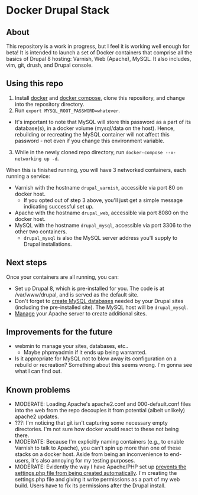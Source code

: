 # Docker Drupal Stack

## About
This repository is a work in progress, but I feel it is working well enough for beta! It is intended to launch a set of Docker containers that comprise all the basics of Drupal 8 hosting: Varnish, Web (Apache), MySQL. It also includes, vim, git, drush, and Drupal console.

## Using this repo
1. Install [docker](https://docs.docker.com/engine/installation/) and [docker compose](https://docs.docker.com/compose/install/), clone this repository, and change into the repository directory.
2. Run `export MYSQL_ROOT_PASSWORD=whatever`. 
  * It's important to note that MySQL will store this password as a part of its database(s), in a docker volume (mysql/data on the host). Hence, rebuilding or recreating the MySQL container will not affect this password - not even if you change this environment variable.
3. While in the newly cloned repo directory, run `docker-compose --x-networking up -d`.

When this is finished running, you will have 3 networked containers, each running a service: 
* Varnish with the hostname `drupal_varnish`, accessible via port 80 on docker host. 
  * If you opted out of step 3 above, you'll just get a simple message indicating successful set up.
* Apache with the hostname `drupal_web`, accessible via port 8080 on the docker host.
* MySQL with the hostname `drupal_mysql`, accessible via port 3306 to the other two containers.
  * `drupal_mysql` is also the MySQL server address you'll supply to Drupal installations.

## Next steps
Once your containers are all running, you can:
* Set up Drupal 8, which is pre-installed for you. The code is at /var/www/drupal, and is served as the default site.
* Don't forget to [create MySQL databases](https://www.drupal.org/documentation/install/create-database#mysql_commands) needed by your Drupal sites (including the pre-installed site). The MySQL host will be `drupal_mysql`.
* [Manage](https://help.ubuntu.com/lts/serverguide/httpd.html) your Apache server to create additional sites.

## Improvements for the future
* webmin to manage your sites, databases, etc..
  * Maybe phpmyadmin if it ends up being warranted.
* Is it appropriate for MySQL not to blow away its configuration on a rebuild or recreation? Something about this seems wrong. I'm gonna see what I can find out.

## Known problems
* MODERATE: Loading Apache's apache2.conf and 000-default.conf files into the web from the repo decouples it from potential (albeit unlikely) apache2 updates.
* ???: I'm noticing that git isn't capturing some necessary empty directories. I'm not sure how docker would react to these not being there.
* MODERATE: Because I'm explicitly naming containers (e.g., to enable Varnish to talk to Apache), you can't spin up more than one of these stacks on a docker host. Aside from being an inconvenience to end-users, it's also annoying for my testing purposes.
* MODERATE: Evidently the way I have Apache/PHP set up [prevents the settings.php file from being created automatically](https://www.drupal.org/documentation/install/settings-file). I'm creating the settings.php file and giving it write permissions as a part of my web build. Users have to fix its permissions after the Drupal install.
